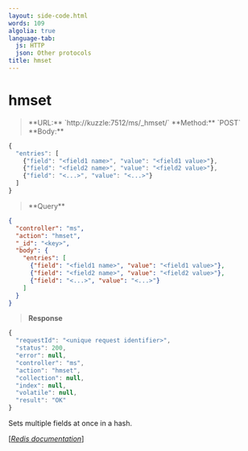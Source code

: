 ```yaml
---
layout: side-code.html
words: 109
algolia: true
language-tab:
  js: HTTP
  json: Other protocols
title: hmset
---
```


# hmset



<blockquote class="js">
<p>
**URL:** `http://kuzzle:7512/ms/_hmset/<key>`  
**Method:** `POST`  
**Body:**
</p>
</blockquote>


```js
{
  "entries": [
    {"field": "<field1 name>", "value": "<field1 value>"},
    {"field": "<field2 name>", "value": "<field2 value>"},
    {"field": "<...>", "value": "<...>"}
  ]
}
```



<blockquote class="json">
<p>
**Query**
</p>
</blockquote>


```json
{
  "controller": "ms",
  "action": "hmset",
  "_id": "<key>",
  "body": {
    "entries": [
      {"field": "<field1 name>", "value": "<field1 value>"},
      {"field": "<field2 name>", "value": "<field2 value>"},
      {"field": "<...>", "value": "<...>"}
    ]
  }
}
```

>**Response**

```javascript
{
  "requestId": "<unique request identifier>",
  "status": 200,
  "error": null,
  "controller": "ms",
  "action": "hmset",
  "collection": null,
  "index": null,
  "volatile": null,
  "result": "OK"
}
```

Sets multiple fields at once in a hash.

[[_Redis documentation_]](https://redis.io/commands/hmset)
